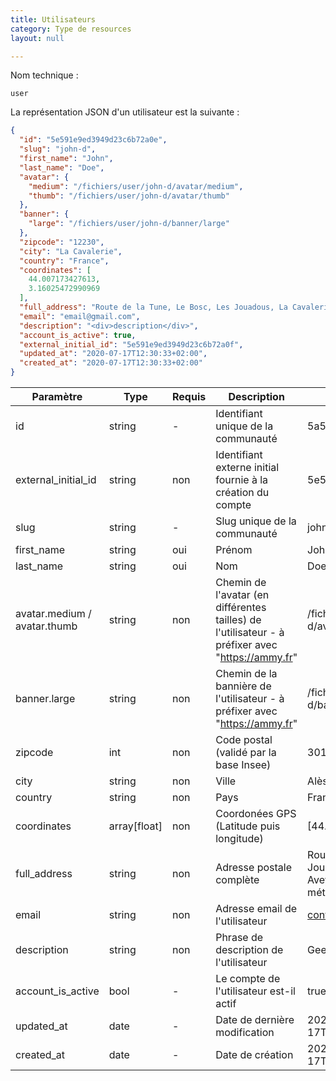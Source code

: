 ```yaml
---
title: Utilisateurs
category: Type de resources
layout: null

---
```

Nom technique :

```
user
```

La représentation JSON d'un utilisateur est la suivante :

```json
{
  "id": "5e591e9ed3949d23c6b72a0e",
  "slug": "john-d",
  "first_name": "John",
  "last_name": "Doe",
  "avatar": {
    "medium": "/fichiers/user/john-d/avatar/medium",
    "thumb": "/fichiers/user/john-d/avatar/thumb"
  },
  "banner": {
    "large": "/fichiers/user/john-d/banner/large"
  },
  "zipcode": "12230",
  "city": "La Cavalerie",
  "country": "France",
  "coordinates": [
    44.007173427613,
    3.16025472990969
  ],
  "full_address": "Route de la Tune, Le Bosc, Les Jouadous, La Cavalerie, Millau, Aveyron, Occitanie, France métropolitaine, 12230, France",
  "email": "email@gmail.com",  
  "description": "<div>description</div>",    
  "account_is_active": true,
  "external_initial_id": "5e591e9ed3949d23c6b72a0f",
  "updated_at": "2020-07-17T12:30:33+02:00",
  "created_at": "2020-07-17T12:30:33+02:00"
}
```

| Paramètre                                                    | **Type**     | Requis | Description                                                  | **Exemple**                                                  |
| ------------------------------------------------------------ | ------------ | ------ | ------------------------------------------------------------ | ------------------------------------------------------------ |
| id <span class="read-only" data-text="LECTURE SEULE"></span> | string       | -      | Identifiant unique de la communauté                          | 5a54e226d95bd83fcd736f1d                                     |
| external_initial_id <span class="read-only" data-text="LECTURE SEULE"></span> | string       | non    | Identifiant externe initial fournie à la création du compte  | 5e591e9ed3949d23c6b72a0f                                     |
| slug <span class="read-only" data-text="LECTURE SEULE"></span> | string       | -      | Slug unique de la communauté                                 | john-d                                                       |
| first_name                                                   | string       | oui    | Prénom                                                       | John                                                         |
| last_name                                                    | string       | oui    | Nom                                                          | Doe                                                          |
| avatar.medium / avatar.thumb<span class="read-only" data-text="LECTURE SEULE"></span> | string       | non    | Chemin de l'avatar (en différentes tailles) de l'utilisateur - à préfixer avec "https://ammy.fr" | /fichiers/user/john-d/avatar/thumb                           |
| banner.large<span class="read-only" data-text="LECTURE SEULE"></span> | string       | non    | Chemin de la bannière de l'utilisateur - à préfixer avec "https://ammy.fr" | /fichiers/user/john-d/banner/large                           |
| zipcode                                                      | int          | non    | Code postal (validé par la base Insee)                       | 30100                                                        |
| city                                                         | string       | non    | Ville                                                        | Alès                                                         |
| country                                                      | string       | non    | Pays                                                         | France                                                       |
| coordinates                                                  | array[float] | non    | Coordonées GPS (Latitude puis longitude)                     | [44.1120681,4.0780741]                                       |
| full_address                                                 | string       | non    | Adresse postale complète                                     | Route de la Tune, Le Bosc, Les Jouadous, La Cavalerie, Millau, Aveyron, Occitanie, France métropolitaine, 12230, France |
| email                                                        | string       | non    | Adresse email de l'utilisateur                               | contact@communaute.com                                       |
| description                                                  | string       | non    | Phrase de description de l'utilisateur                       | Geeky description                                            |
| account_is_active <span class="read-only" data-text="LECTURE SEULE"></span> | bool         | -      | Le compte de l'utilisateur est-il actif                      | true                                                         |
| updated_at <span class="read-only" data-text="LECTURE SEULE"></span> | date         | -      | Date de dernière modification                                | 2020-07-17T12:30:33+02:00                                    |
| created_at <span class="read-only" data-text="LECTURE SEULE"></span> | date         | -      | Date de création                                             | 2020-07-17T12:30:33+02:00                                    |

